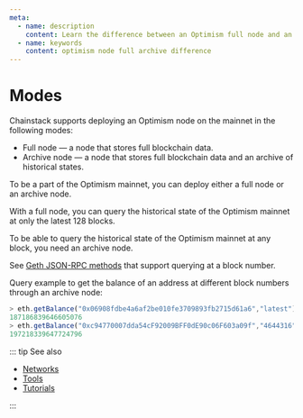 ```yaml
---
meta:
  - name: description
    content: Learn the difference between an Optimism full node and an Optimism archive node. Run sample commands to see the difference.
  - name: keywords
    content: optimism node full archive difference
---
```


# Modes

Chainstack supports deploying an Optimism node on the mainnet in the following modes:

* Full node — a node that stores full blockchain data.
* Archive node — a node that stores full blockchain data and an archive of historical states.

To be a part of the Optimism mainnet, you can deploy either a full node or an archive node.

With a full node, you can query the historical state of the Optimism mainnet at only the latest 128 blocks.

To be able to query the historical state of the Optimism mainnet at any block, you need an archive node.

See [Geth JSON-RPC methods](https://eth.wiki/json-rpc/API#the-default-block-parameter) that support querying at a block number.

Query example to get the balance of an address at different block numbers through an archive node:

``` js
> eth.getBalance("0x06908fdbe4a6af2be010fe3709893fb2715d61a6","latest")
187186839646605076
> eth.getBalance("0xc94770007dda54cF92009BFF0dE90c06F603a09f","4644316")
197218339647724796
```

::: tip See also

* [Networks](/operations/optimism/networks)
* [Tools](/operations/optimism/tools)
* [Tutorials](/tutorials/optimism/)

:::
